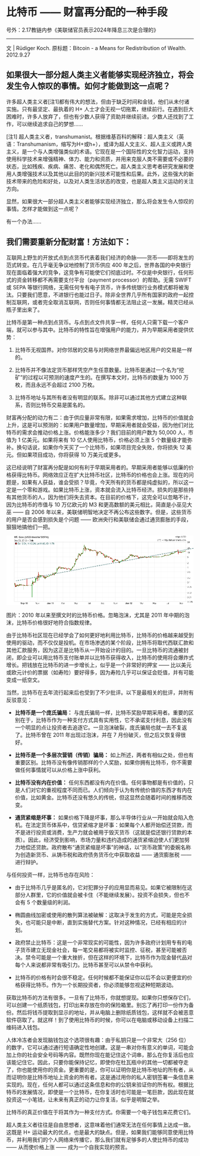 # 比特币 —— 财富再分配的一种手段

号外：2.17教链内参《美联储官员表示2024年降息三次是合理的》

* * *

文 | Rüdiger Koch. 原标题：Bitcoin - a Means for Redistribution of Wealth. 2012.9.27

## 如果很大一部分超人类主义者能够实现经济独立，将会发生令人惊叹的事情。如何才能做到这一点呢？

许多超人类主义者[注1]都有伟大的想法，但由于缺乏时间和金钱，他们从未付诸实施。只有最坚定、最执着的 H+ 人士才会无视一切拖累，继续前行。在遇到巨大困难时，许多人放弃了，但也有少数人获得了资助并继续前进。少数人还找到了工作，可以继续追求自己的梦想……

[注1] 超人类主义者，transhumanist。根据维基百科的解释：超人类主义（英语：Transhumanism，缩写为H+或h+），或译为超人文主义、超人主义或跨人类主义，是一个与人类增强类似的术语。它现在是一个国际性的文化智力运动，支持使用科学技术来增强精神、体力、能力和资质，并用来克服人类不需要或不必要的状态，比如残疾、疾病、痛苦、老化和偶然死亡。超人类主义思考者研究发展和使用人类增强技术以及其他以此目的的新兴技术可能性和后果。此外，这些强大的新技术带来的危险和好处，以及对人类生活状态的改变，也是超人类主义运动的关注方向。

显然，如果很大一部分超人类主义者能够实现经济独立，那么将会发生令人惊叹的事情。怎样才能做到这一点呢？

有一个办法……

## 我们需要重新分配财富！方法如下：

互联网上野生的开放式点到点货币代表着我们经济的命脉——货币——即将发生的范式转变。在几乎毫无争议地控制了货币供应 400 年之后，世界各国的中央银行现在面临着强大的竞争，这竞争有可能使它们彻底过时。不仅是中央银行，任何形式的资金转移都不再需要支付平台（payment processor）的帮助。无需 SWIFT 或 SEPA 等银行网络，无需任何专有电子货币，许多传统银行业务模式都将被淘汰。只要我们愿意，不进银行也能过日子。除非全世界几乎所有国家的政府一起控制互联网，或者完全取消互联网，否则任何事情都无法阻止这一发展。精灵已经从瓶子里出来了。

比特币是第一种点到点货币。与点到点文件共享一样，任何人只需下载一个客户端，就可以参与其中。比特币的特性旨在增强用户的能力，并为早期采用者提供优势：

1. 比特币无视国界。对你邻居的交易与对网络世界最偏远地区用户的交易是一样的。

2. 比特币并不像法定货币那样凭空产生任意数量。比特币是通过一个名为“挖矿”的过程以可预测的速度产生的。在撰写本文时，比特币的数量为 1000 万枚，而且永远不会超过 2100 万枚。

3. 比特币地址与其所有者没有明显的联系。除非可以通过其他方式建立这种联系，否则比特币交易是匿名的。

财富再分配的动力有二：由于供应量非常有限，如果需求增加，比特币的价值就会上升，这是可以预测的：如果用户数量增加，早期采用者就会受益，因为他们对比特币的需求会推动价格上涨。价格能涨多少？我们目前的用户数为 50,000 人，市值为 1 亿美元。如果将来有 10 亿人使用比特币，价格必须上涨 5 个数量级才能弥补。换句话说，如果你今天买了一个比特币，如果项目完全失败，你将损失 12 美元。但如果项目成功，你将获得 10 万美元或更多。

这已经说明了财富再分配是如何有利于早期采用者的。早期采用者能够以低廉的价格获得比特币。网络效应正在扩大比特币社区，比特币的价格也会上涨。现在的问题是，如果有人获益，谁会受损？毕竟，今天所有的货币都是纯虚拟的，所以这一定是一个零和游戏。如果比特币上涨，资本就会流入比特币经济。损失的是那些持有其他货币的人，因为他们将失去资本。在目前的价格下，这完全可以忽略不计，因为比特币的市值与 10 万亿欧元的 M3 和更高数额的美元相比，简直是小巫见大巫 —— 自 2006 年以来，美联储明智地决定不再公布这些数字。但是，这些货币的用户是否会感到损失是个问题 —— 欧洲央行和美联储会通过通货膨胀的手段，狠狠地搞他们一把。

![](2024-02-18-A01.png)

图片：2010 年以来至撰文时的比特币价格。忽略泡沫，尤其是 2011 年中期的泡沫，比特币价格很好地符合指数规律。

由于比特币社区现在已经学会了如何更好地利用比特币，比特币的价格越来越受到使用的驱动，而不仅仅是投机。在市场渗透的某个阶段，比特币将取代西联汇款和其他汇款服务，因为这正是比特币从一开始设计的目的。一旦比特币的流通被封闭，即企业可以用比特币支付账单并以比特币获得收入，比特币的使用将会爆炸式增长。把钱放在比特币的进一步增长上，似乎是一个非常好的押宝 —— 比以美元或欧元计价的票据（如寿险）要好得多，因为寿险几乎可以保证会贬值，并有可能变成一纸空文。

当然，比特币在去年流行起来后也受到了不少批评。以下是最相关的批评，并附有反驳意见：

* **比特币是一个庞氏骗局：** 与庞氏骗局一样，比特币奖励早期采用者。重要的区别在于，比特币作为一种支付方式具有实用性，它不承诺支付利息，因此没有一个明显的点让投资者去追逐它。一旦泡沫破裂，庞氏骗局也就一去不复返了。比特币曾在 2011 年出现过泡沫，并在 7 月份破灭，但之后又恢复得很好。

* **比特币是一个多层次营销（传销）骗局：** 如上所述，两者有相似之处，但也有重要区别。比特币没有像传销那样的个人奖励，如果你拥有比特币，你不需要做任何事情就可以从价格上涨中获利。

* **比特币没有内在价值：** 任何东西都没有内在价值。任何事物都是有价值的，只是人们对它的重视程度不同而已。人们倾向于认为有传统价值的东西才有内在价值，比如黄金。比特币还没有悠久的传统，但这显然会随着时间的推移而改变。

* **通货紧缩是坏事：** 如果价格下降是坏事，那么半导体行业从一开始就会陷入危机。在法定货币体系中，信贷紧缩才是坏事：如果每个人都开始偿还贷款，而不是进行投资或消费，生产力就会被用于毁灭货币（这就是偿还银行贷款的本质）。因此，经济受到影响，市场力量和违约造成的通货紧缩迫使人们更加努力地偿还贷款。政府散布“通货紧缩是坏事”的神话，以“货币政策”的委婉名称为创造新货币、从铸币税和政府债务货币化中获取收益 —— 通货膨胀税 —— 进行辩护。

与任何投资一样，比特币也存在风险：

* 由于比特币几乎是匿名的，它对犯罪分子的应用显而易见。如果它被限制在这部分人群里，它的价值就会被卡住（不能继续发展）。投资不会损失，但也不会有 5 个数量级的利润。

* 椭圆曲线加密或使用的散列算法被破解：这取决于发生的方式，可能是完全损失，也可能只是中断，直到实施替代方案。针对这种情况，已经有相应的计划。

* 政府禁止比特币：这是一个非常现实的可能性，因为许多政府计划用专有的电子货币建立无现金社会，每一笔交易都将被实时监控、征税，甚至可能被否决。禁令可能是一个重大挫折，但在这样的环境下，比特币作为现金替代品对每个人来说都非常有吸引力。比特币甚至可以从禁令中获利。

* 比特币的价格有时会很不稳定。任何时候都不能保证你以后不会以更便宜的价格获得比特币。作为一个长期投资者，你必须能够忽视这种短期波动。

获取比特币的方法有很多。一旦有了比特币，你就想提现。如果你只想保存它们，可以创建一个纸质钱包，打印出来存放在你的保险箱里。别忘了再打印一份作为备份。然后将钱币提取到显示的地址，并从电脑上删除纸质钱包，这样就不会被恶意软件窃取了。就这样！到了使用比特币的时候，你可以在电脑或移动设备上扫描二维码进入钱包。

人体冷冻者会发现脑钱包这个选项很有趣：由于私钥只是一个非常大（256 位）的数字，它可以通过通行短语确定性地创建。这是一串对你有意义的单词，可能会加上你的社会安全号码等内容。既然你现在能记住这个词串，那么在你复活后也应该能记住它。因此，只要你能保持记忆，即使你在杜瓦瓶中的其他一切都被夺走了，你也能使用你的资金。更重要的是，你可以证明你是比特币地址的所有者，从而证明你是比特币地址上资金的所有者。这是通过用你的私人密钥签署一条信息来实现的。现在，任何人都可以通过这条信息和你的公钥来验证你的所有权。根据比特币的发展情况，即使是一个比特币，在你复活时也可能是一笔巨款，因此现在就投资这一小笔钱，让未来有真正的动力让你复活，似乎是明智之举。

比特币的真正价值在于将其作为一种支付方式。你需要一个电子钱包来花费它们。

超人类主义者往往是自由思想者，这意味着他们通常无法在任何事情上达成一致。这既是 H+ 运动最大的优点，也是最大的缺点。但是，如果我们能够同意使用比特币，并利用我们的个人网络来传播它，那么我们就有足够多的人使比特币的成功 —— 从而使价格上涨 —— 成为一个自我实现的预言。

